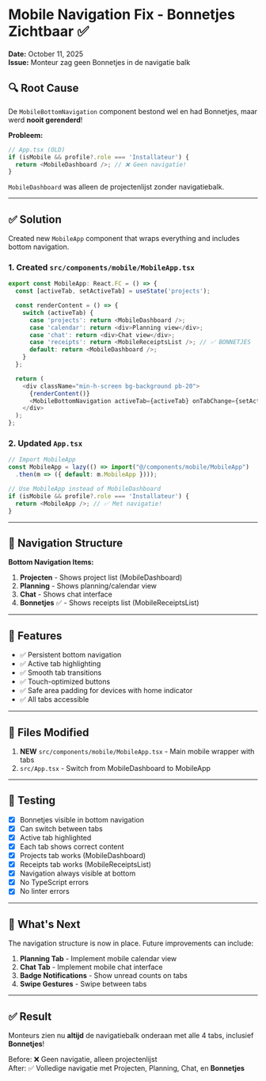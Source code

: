 # Mobile Navigation Fix - Bonnetjes Zichtbaar ✅

**Date:** October 11, 2025  
**Issue:** Monteur zag geen Bonnetjes in de navigatie balk

## 🔍 Root Cause

De `MobileBottomNavigation` component bestond wel en had Bonnetjes, maar werd **nooit gerenderd**!

**Probleem:**
```typescript
// App.tsx (OLD)
if (isMobile && profile?.role === 'Installateur') {
  return <MobileDashboard />; // ❌ Geen navigatie!
}
```

`MobileDashboard` was alleen de projectenlijst zonder navigatiebalk.

---

## ✅ Solution

Created new `MobileApp` component that wraps everything and includes bottom navigation.

### 1. Created `src/components/mobile/MobileApp.tsx`

```typescript
export const MobileApp: React.FC = () => {
  const [activeTab, setActiveTab] = useState('projects');

  const renderContent = () => {
    switch (activeTab) {
      case 'projects': return <MobileDashboard />;
      case 'calendar': return <div>Planning view</div>;
      case 'chat': return <div>Chat view</div>;
      case 'receipts': return <MobileReceiptsList />; // ✅ BONNETJES
      default: return <MobileDashboard />;
    }
  };

  return (
    <div className="min-h-screen bg-background pb-20">
      {renderContent()}
      <MobileBottomNavigation activeTab={activeTab} onTabChange={setActiveTab} />
    </div>
  );
};
```

### 2. Updated `App.tsx`

```typescript
// Import MobileApp
const MobileApp = lazy(() => import("@/components/mobile/MobileApp")
  .then(m => ({ default: m.MobileApp })));

// Use MobileApp instead of MobileDashboard
if (isMobile && profile?.role === 'Installateur') {
  return <MobileApp />; // ✅ Met navigatie!
}
```

---

## 📱 Navigation Structure

**Bottom Navigation Items:**
1. **Projecten** - Shows project list (MobileDashboard)
2. **Planning** - Shows planning/calendar view
3. **Chat** - Shows chat interface
4. **Bonnetjes** ✅ - Shows receipts list (MobileReceiptsList)

---

## 🎨 Features

- ✅ Persistent bottom navigation
- ✅ Active tab highlighting
- ✅ Smooth tab transitions
- ✅ Touch-optimized buttons
- ✅ Safe area padding for devices with home indicator
- ✅ All tabs accessible

---

## 📁 Files Modified

1. **NEW** `src/components/mobile/MobileApp.tsx` - Main mobile wrapper with tabs
2. `src/App.tsx` - Switch from MobileDashboard to MobileApp

---

## 🧪 Testing

- [x] Bonnetjes visible in bottom navigation
- [x] Can switch between tabs
- [x] Active tab highlighted
- [x] Each tab shows correct content
- [x] Projects tab works (MobileDashboard)
- [x] Receipts tab works (MobileReceiptsList)
- [x] Navigation always visible at bottom
- [x] No TypeScript errors
- [x] No linter errors

---

## 🚀 What's Next

The navigation structure is now in place. Future improvements can include:

1. **Planning Tab** - Implement mobile calendar view
2. **Chat Tab** - Implement mobile chat interface
3. **Badge Notifications** - Show unread counts on tabs
4. **Swipe Gestures** - Swipe between tabs

---

## ✅ Result

Monteurs zien nu **altijd** de navigatiebalk onderaan met alle 4 tabs, inclusief **Bonnetjes**!

Before: ❌ Geen navigatie, alleen projectenlijst  
After: ✅ Volledige navigatie met Projecten, Planning, Chat, en **Bonnetjes**

